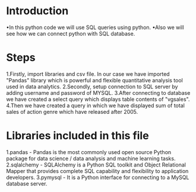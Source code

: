 # Introduction
•In this python code we will use SQL queries using python.
•Also we will see how we can connect python with SQL database.

# Steps
1.Firstly, import libraries and csv file. In our case we have imported "Pandas" library which is powerful and flexible quantitative analysis tool used in data analytics.
2.Secondly, setup connection to SQL server by adding username and password of MYSQL.
3.After connecting to database we have created a select query which displays table contents of "vgsales".
4.Then we have created a query in which we have displayed sum of total sales of action genre which have released after 2005.

# Libraries included in this file
1.pandas - Pandas is the most commonly used open source Python package for data science / data analysis and machine learning tasks.
2.sqlalchemy - SQLAlchemy is a Python SQL toolkit and Object Relational Mapper that provides complete SQL capability and flexibility to application developers.
3.pymysql - It is a Python interface for connecting to a MySQL database server.

